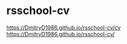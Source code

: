 # rsschool-cv

https://DmitryD1986.github.io/rsschool-cv/cv
https://DmitryD1986.github.io/rsschool-cv/
